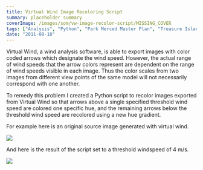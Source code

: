 ```yaml
---
title: Virtual Wind Image Recoloring Script
summary: placeholder summary
coverImage: /images/som/vw-image-recolor-script/MISSING_COVER
tags: ["Analysis", "Python", "Park Merced Master Plan", "Treasure Island Master Plan"]
date: "2011-08-10"
---
```


Virtual Wind, a wind analysis software, is able to export images with color coded arrows which designate the wind speed. However, the actual range of wind speeds that the arrow colors represent are dependent on the range of wind speeds visible in each image. Thus the color scales from two images from different view points of the same model will not necessarily correspond with one another.

To remedy this problem I created a Python script to recolor images exported from Virtual Wind so that arrows above a single specified threshold wind speed are colored one specific hue, and the remaining arrows below the threshold wind speed are recolored using a new hue gradient.

For example here is an original source image generated with virtual wind.

![](recolor.jpg)

And here is the result of the script set to a threshold windspeed of 4 m/s.

![](recolor_recolored.png)
